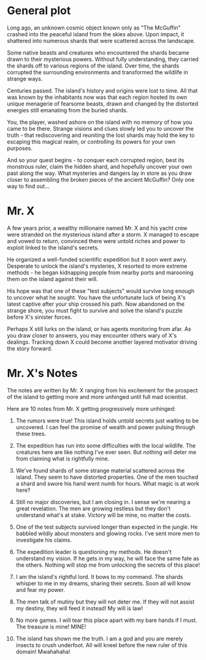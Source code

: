 # General plot

Long ago, an unknown cosmic object known only as "The McGuffin" crashed into the peaceful island from the skies above. Upon impact, it shattered into numerous shards that were scattered across the landscape.

Some native beasts and creatures who encountered the shards became drawn to their mysterious powers. Without fully understanding, they carried the shards off to various regions of the island. Over time, the shards corrupted the surrounding environments and transformed the wildlife in strange ways.

Centuries passed. The island's history and origins were lost to time. All that was known by the inhabitants now was that each region hosted its own unique menagerie of fearsome beasts, drawn and changed by the distorted energies still emanating from the buried shards.

You, the player, washed ashore on the island with no memory of how you came to be there. Strange visions and clues slowly led you to uncover the truth - that rediscovering and reuniting the lost shards may hold the key to escaping this magical realm, or controlling its powers for your own purposes.

And so your quest begins - to conquer each corrupted region, best its monstrous ruler, claim the hidden shard, and hopefully uncover your own past along the way. What mysteries and dangers lay in store as you draw closer to assembling the broken pieces of the ancient McGuffin? Only one way to find out...

# Mr. X

A few years prior, a wealthy millionaire named Mr. X and his yacht crew were stranded on the mysterious island after a storm. X managed to escape and vowed to return, convinced there were untold riches and power to exploit linked to the island's secrets.

He organized a well-funded scientific expedition but it soon went awry. Desperate to unlock the island's mysteries, X resorted to more extreme methods - he began kidnapping people from nearby ports and marooning them on the island against their will.

His hope was that one of these "test subjects" would survive long enough to uncover what he sought. You have the unfortunate luck of being X's latest captive after your ship crossed his path. Now abandoned on the strange shore, you must fight to survive and solve the island's puzzle before X's sinister forces.

Perhaps X still lurks on the island, or has agents monitoring from afar. As you draw closer to answers, you may encounter others wary of X's dealings. Tracking down X could become another layered motivator driving the story forward.

# Mr. X's Notes

The notes are written by Mr. X ranging from his excitement for the prospect of the island to getting more and more unhinged until full mad scientist.

Here are 10 notes from Mr. X getting progressively more unhinged:

1. The rumors were true! This island holds untold secrets just waiting to be uncovered. I can feel the promise of wealth and power pulsing through these trees.

2. The expedition has run into some difficulties with the local wildlife. The creatures here are like nothing I've ever seen. But nothing will deter me from claiming what is rightfully mine.

3. We've found shards of some strange material scattered across the island. They seem to have distorted properties. One of the men touched a shard and swore his hand went numb for hours. What magic is at work here?

4. Still no major discoveries, but I am closing in. I sense we're nearing a great revelation. The men are growing restless but they don't understand what's at stake. Victory will be mine, no matter the costs.

5. One of the test subjects survived longer than expected in the jungle. He babbled wildly about monsters and glowing rocks. I've sent more men to investigate his claims.

6. The expedition leader is questioning my methods. He doesn't understand my vision. If he gets in my way, he will face the same fate as the others. Nothing will stop me from unlocking the secrets of this place!

7. I am the island's rightful lord. It bows to my command. The shards whisper to me in my dreams, sharing their secrets. Soon all will know and fear my power.

8. The men talk of mutiny but they will not deter me. If they will not assist my destiny, they will feed it instead! My will is law!

9. No more games. I will tear this place apart with my bare hands if I must. The treasure is mine! MINE!

10. The island has shown me the truth. I am a god and you are merely insects to crush underfoot. All will kneel before the new ruler of this domain! Mwahahaha!
